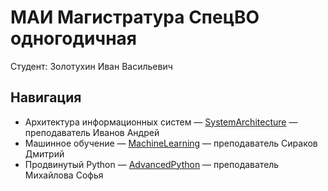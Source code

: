 МАИ Магистратура СпецВО одногодичная
==========

Студент: Золотухин Иван Васильевич

Навигация
---------

* Архитектура информационных систем — [SystemArchitecture](/SystemArchitecture/) — преподаватель Иванов Андрей
* Машинное обучение — [MachineLearning](/MachineLearning/) — преподаватель Сираков Дмитрий
* Продвинутый Python — [AdvancedPython](/AdvancedPython/) — преподаватель Михайлова Софья
